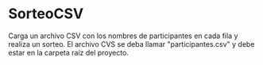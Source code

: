 # SorteoCSV
Carga un archivo CSV con los nombres de participantes en cada fila y realiza un sorteo.
El archivo CVS se deba llamar "participantes.csv" y debe estar en la carpeta raíz del proyecto.
